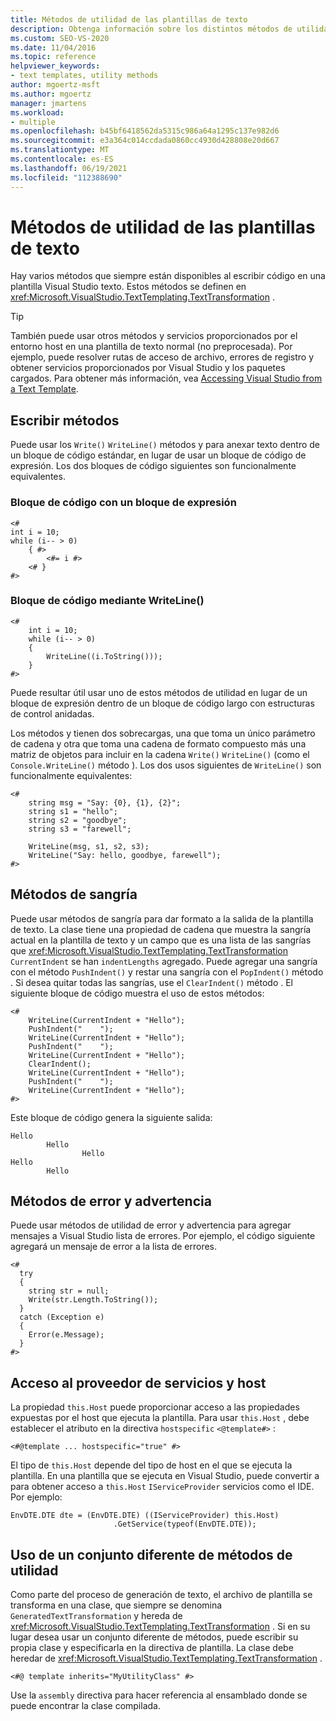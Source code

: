 ```yaml
---
title: Métodos de utilidad de las plantillas de texto
description: Obtenga información sobre los distintos métodos de utilidad de plantilla de texto que están disponibles al escribir código en Visual Studio.
ms.custom: SEO-VS-2020
ms.date: 11/04/2016
ms.topic: reference
helpviewer_keywords:
- text templates, utility methods
author: mgoertz-msft
ms.author: mgoertz
manager: jmartens
ms.workload:
- multiple
ms.openlocfilehash: b45bf6418562da5315c986a64a1295c137e982d6
ms.sourcegitcommit: e3a364c014ccdada0860cc4930d428808e20d667
ms.translationtype: MT
ms.contentlocale: es-ES
ms.lasthandoff: 06/19/2021
ms.locfileid: "112388690"
---
```

# <a name="text-template-utility-methods"></a>Métodos de utilidad de las plantillas de texto

Hay varios métodos que siempre están disponibles al escribir código en una plantilla Visual Studio texto. Estos métodos se definen en <xref:Microsoft.VisualStudio.TextTemplating.TextTransformation> .

> [!TIP]
> También puede usar otros métodos y servicios proporcionados por el entorno host en una plantilla de texto normal (no preprocesada). Por ejemplo, puede resolver rutas de acceso de archivo, errores de registro y obtener servicios proporcionados por Visual Studio y los paquetes cargados. Para obtener más información, vea [Accessing Visual Studio from a Text Template](/previous-versions/visualstudio/visual-studio-2010/gg604090\(v\=vs.100\)).

## <a name="write-methods"></a>Escribir métodos

Puede usar los `Write()` `WriteLine()` métodos y para anexar texto dentro de un bloque de código estándar, en lugar de usar un bloque de código de expresión. Los dos bloques de código siguientes son funcionalmente equivalentes.

### <a name="code-block-with-an-expression-block"></a>Bloque de código con un bloque de expresión

```
<#
int i = 10;
while (i-- > 0)
    { #>
        <#= i #>
    <# }
#>
```

### <a name="code-block-using-writeline"></a>Bloque de código mediante WriteLine()

```
<#
    int i = 10;
    while (i-- > 0)
    {
        WriteLine((i.ToString()));
    }
#>
```

Puede resultar útil usar uno de estos métodos de utilidad en lugar de un bloque de expresión dentro de un bloque de código largo con estructuras de control anidadas.

Los métodos y tienen dos sobrecargas, una que toma un único parámetro de cadena y otra que toma una cadena de formato compuesto más una matriz de objetos para incluir en la cadena `Write()` `WriteLine()` (como el `Console.WriteLine()` método ). Los dos usos siguientes de `WriteLine()` son funcionalmente equivalentes:

```
<#
    string msg = "Say: {0}, {1}, {2}";
    string s1 = "hello";
    string s2 = "goodbye";
    string s3 = "farewell";

    WriteLine(msg, s1, s2, s3);
    WriteLine("Say: hello, goodbye, farewell");
#>
```

## <a name="indentation-methods"></a>Métodos de sangría

Puede usar métodos de sangría para dar formato a la salida de la plantilla de texto. La clase tiene una propiedad de cadena que muestra la sangría actual en la plantilla de texto y un campo que es una lista de las sangrías que <xref:Microsoft.VisualStudio.TextTemplating.TextTransformation> `CurrentIndent` se han `indentLengths` agregado. Puede agregar una sangría con el método `PushIndent()` y restar una sangría con el `PopIndent()` método . Si desea quitar todas las sangrías, use el `ClearIndent()` método . El siguiente bloque de código muestra el uso de estos métodos:

```
<#
    WriteLine(CurrentIndent + "Hello");
    PushIndent("    ");
    WriteLine(CurrentIndent + "Hello");
    PushIndent("    ");
    WriteLine(CurrentIndent + "Hello");
    ClearIndent();
    WriteLine(CurrentIndent + "Hello");
    PushIndent("    ");
    WriteLine(CurrentIndent + "Hello");
#>
```

Este bloque de código genera la siguiente salida:

```
Hello
        Hello
                Hello
Hello
        Hello
```

## <a name="error-and-warning-methods"></a>Métodos de error y advertencia

Puede usar métodos de utilidad de error y advertencia para agregar mensajes a Visual Studio lista de errores. Por ejemplo, el código siguiente agregará un mensaje de error a la lista de errores.

```
<#
  try
  {
    string str = null;
    Write(str.Length.ToString());
  }
  catch (Exception e)
  {
    Error(e.Message);
  }
#>
```

## <a name="access-to-host-and-service-provider"></a>Acceso al proveedor de servicios y host

La propiedad `this.Host` puede proporcionar acceso a las propiedades expuestas por el host que ejecuta la plantilla. Para usar `this.Host` , debe establecer el atributo en la directiva `hostspecific` `<@template#>` :

`<#@template ... hostspecific="true" #>`

El tipo de `this.Host` depende del tipo de host en el que se ejecuta la plantilla. En una plantilla que se ejecuta en Visual Studio, puede convertir a para obtener acceso a `this.Host` `IServiceProvider` servicios como el IDE. Por ejemplo:

```
EnvDTE.DTE dte = (EnvDTE.DTE) ((IServiceProvider) this.Host)
                       .GetService(typeof(EnvDTE.DTE));
```

## <a name="using-a-different-set-of-utility-methods"></a>Uso de un conjunto diferente de métodos de utilidad

Como parte del proceso de generación de texto, el archivo de plantilla se transforma en una clase, que siempre se denomina `GeneratedTextTransformation` y hereda de <xref:Microsoft.VisualStudio.TextTemplating.TextTransformation> . Si en su lugar desea usar un conjunto diferente de métodos, puede escribir su propia clase y especificarla en la directiva de plantilla. La clase debe heredar de <xref:Microsoft.VisualStudio.TextTemplating.TextTransformation> .

```
<#@ template inherits="MyUtilityClass" #>
```

Use la `assembly` directiva para hacer referencia al ensamblado donde se puede encontrar la clase compilada.
